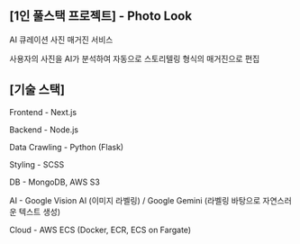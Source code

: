 ## [1인 풀스택 프로젝트] - Photo Look

AI 큐레이션 사진 매거진 서비스

사용자의 사진을 AI가 분석하여 자동으로 스토리텔링 형식의 매거진으로 편집


## [기술 스택]


Frontend - Next.js 


Backend - Node.js 

Data Crawling - Python (Flask)

Styling - SCSS

DB - MongoDB, AWS S3

AI - Google Vision AI (이미지 라벨링) / Google Gemini (라벨링 바탕으로 자연스러운 텍스트 생성)

Cloud - AWS ECS (Docker, ECR, ECS on Fargate)
